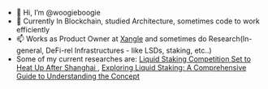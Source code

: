 - 👋 Hi, I’m @woogieboogie
- 🌱 Currently In Blockchain, studied Architecture, sometimes code to work efficiently
- 📫 Works as Product Owner at [Xangle]([url](https://xangle.io/)) and sometimes do Research(In-general, DeFi-rel Infrastructures - like LSDs, staking, etc..)
- Some of my current researches are: [Liquid Staking Competition Set to Heat Up After Shanghai ]( https://xangle.io/en/research/detail/1129), [Exploring Liquid Staking: A Comprehensive Guide to Understanding the Concept](https://xangle.io/en/research/detail/1070)

<!---
woogieboogie-jl/woogieboogie-jl is a ✨ special ✨ repository because its `README.md` (this file) appears on your GitHub profile.
You can click the Preview link to take a look at your changes.
--->
